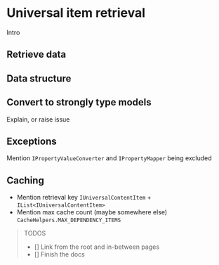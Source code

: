 # Universal item retrieval

Intro

## Retrieve data

## Data structure

## Convert to strongly type models

Explain, or raise issue

## Exceptions

Mention `IPropertyValueConverter` and `IPropertyMapper` being excluded

## Caching

* Mention retrieval key `IUniversalContentItem` + `IList<IUniversalContentItem>`
* Mention max cache count (maybe somewhere else) `CacheHelpers.MAX_DEPENDENCY_ITEMS`

> TODOS
> 
> * [] Link from the root and in-between pages
> * [] Finish the docs